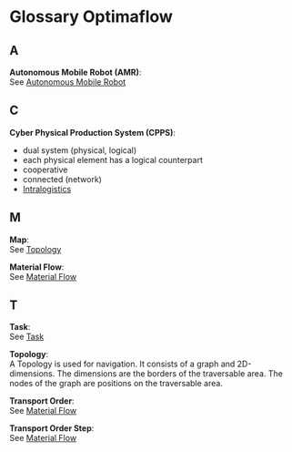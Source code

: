 # Glossary Optimaflow

## A

**Autonomous Mobile Robot (AMR)**:<br />
See [Autonomous Mobile Robot](./optimaflow/amr.md#autonomous-mobile-robot-amr)

## C

**Cyber Physical Production System (CPPS)**:<br />

- dual system (physical, logical)
- each physical element has a logical counterpart
- cooperative
- connected (network)
- [Intralogistics](./intralogistics.md)

## M

**Map**:<br />
See [Topology](#t)

**Material Flow**:<br />
See [Material Flow](./optimaflow/material_flow.md)

## T

**Task**:<br />
See [Task](./optimaflow/material_flow.md#task)

**Topology**:<br />
A Topology is used for navigation.
It consists of a graph and 2D-dimensions.
The dimensions are the borders of the traversable area.
The nodes of the graph are positions on the traversable area.

**Transport Order**:<br />
See [Material Flow](./optimaflow/material_flow.md#structure)

**Transport Order Step**:<br />
See [Material Flow](./optimaflow/material_flow.md#structure)
